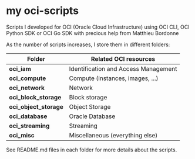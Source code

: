 # my oci-scripts
Scripts I developed for OCI (Oracle Cloud Infrastructure) using OCI CLI, OCI Python SDK or OCI Go SDK
with precious help from Matthieu Bordonne

As the number of scripts increases, I store them in different folders:

Folder | Related OCI resources 
--- | --- 
**oci_iam** | Identification and Access Management
**oci_compute** | Compute (instances, images, ...)
**oci_network** | Network
**oci_block_storage** | Block storage
**oci_object_storage** | Object Storage
**oci_database** | Oracle Database
**oci_streaming** | Streaming
**oci_misc** | Miscellaneous (everything else)

See README.md files in each folder for more details about the scripts.